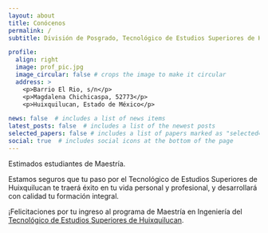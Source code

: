 ```yaml
---
layout: about
title: Conócenos
permalink: /
subtitle: División de Posgrado, Tecnológico de Estudios Superiores de Huixquilucan.

profile:
  align: right
  image: prof_pic.jpg
  image_circular: false # crops the image to make it circular
  address: >
    <p>Barrio El Rio, s/n</p>
    <p>Magdalena Chichicaspa, 52773</p>
    <p>Huixquilucan, Estado de México</p>

news: false  # includes a list of news items
latest_posts: false  # includes a list of the newest posts
selected_papers: false # includes a list of papers marked as "selected={true}"
social: true  # includes social icons at the bottom of the page
---
```


Estimados estudiantes de Maestría.

Estamos seguros que tu paso por el Tecnológico de Estudios Superiores de Huixquilucan te traerá éxito en tu vida personal y profesional, y desarrollará con calidad tu formación integral.

¡Felicitaciones por tu ingreso al programa de Maestría en Ingeniería del [Tecnológico de Estudios Superiores de Huixquilucan](https://teshuixquilucan.edomex.gob.mx/).
